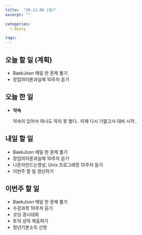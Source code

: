 ```yaml
---
title:  "20.11.08 (일)"
excerpt: ""

categories:
  - Diary

tags:
---
```


## 오늘 할 일 (계획)

- BaekJoon 매일 한 문제 풀기
- 창업의이론과실제 10주차 듣기

## 오늘 한 일

- **약속**

  약속이 있어서 하나도 하지 못 했다.. 이제 다시 기말고사 대비 시작..


## 내일 할 일

- BaekJoon 매일 한 문제 풀기
- 창업의이론과실제 10주차 듣기
- 나혼자만드는영상, Unix 프로그래밍 10주차 듣기
- 이번주 할 일 갱신하기

## 이번주 할 일

- BaekJoon 매일 한 문제 풀기
- 수강과목 10주차 듣기
- 코딩 경시대회
- 토익 성적 제출하기
- 청년기본소득 신청

<br>